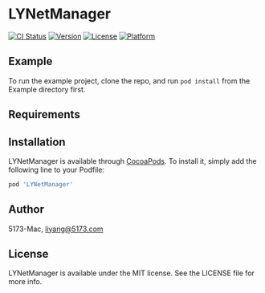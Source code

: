 # LYNetManager

[![CI Status](https://img.shields.io/travis/5173-Mac/LYNetManager.svg?style=flat)](https://travis-ci.org/5173-Mac/LYNetManager)
[![Version](https://img.shields.io/cocoapods/v/LYNetManager.svg?style=flat)](https://cocoapods.org/pods/LYNetManager)
[![License](https://img.shields.io/cocoapods/l/LYNetManager.svg?style=flat)](https://cocoapods.org/pods/LYNetManager)
[![Platform](https://img.shields.io/cocoapods/p/LYNetManager.svg?style=flat)](https://cocoapods.org/pods/LYNetManager)

## Example

To run the example project, clone the repo, and run `pod install` from the Example directory first.

## Requirements

## Installation

LYNetManager is available through [CocoaPods](https://cocoapods.org). To install
it, simply add the following line to your Podfile:

```ruby
pod 'LYNetManager'
```

## Author

5173-Mac, liyang@5173.com

## License

LYNetManager is available under the MIT license. See the LICENSE file for more info.
